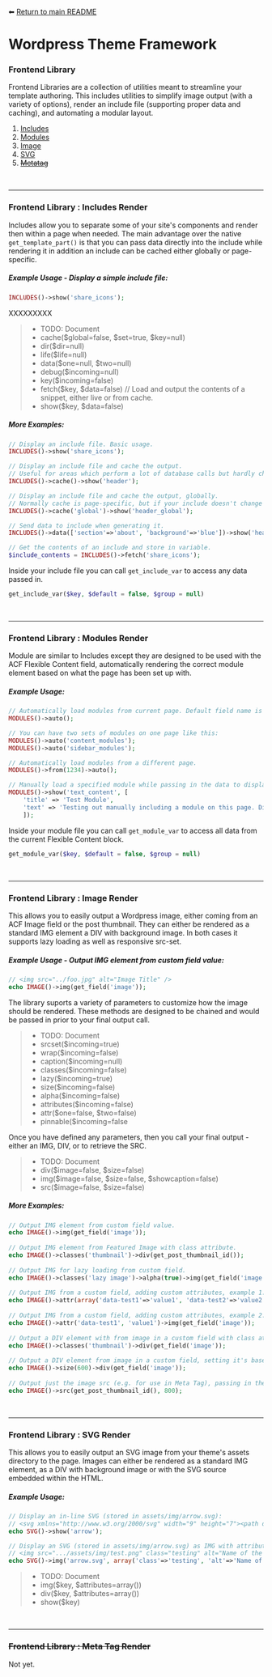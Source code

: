 ⬅ [Return to main README](../README.md)

# Wordpress Theme Framework

### Frontend Library

Frontend Libraries are a collection of utilities meant to streamline your template authoring. This includes utilities to simplify image output (with a variety of options), render an include file (supporting proper data and caching), and automating a modular layout.

1. [Includes](#frontend-library--includes-render)
1. [Modules](#frontend-library--modules-render)
1. [Image](#frontend-library---image-render)
1. [SVG](#frontend-library--svg-render)
1. ~~[Metatag](#frontend-library--meta-tag-render)~~

<br/>

------

### Frontend Library : Includes Render

Includes allow you to separate some of your site's components and render then within a page when needed. The main advantage over the native `get_template_part()` is that you can pass data directly into the include while rendering it in addition an include can be cached either globally or page-specific. 

##### Example Usage - Display a simple include file:
```php
INCLUDES()->show('share_icons');
```
XXXXXXXXX

> - TODO: Document
> - cache($global=false, $set=true, $key=null)
> - dir($dir=null)
> - life($life=null)
> - data($one=null, $two=null)
> - debug($incoming=null)
> - key($incoming=false)
> - fetch($key, $data=false)     // Load and output the contents of a snippet, either live or from cache.
> - show($key, $data=false)

##### More Examples: 
```php
// Display an include file. Basic usage.
INCLUDES()->show('share_icons');

// Display an include file and cache the output.
// Useful for areas which perform a lot of database calls but hardly change (e.g. your site's header).
INCLUDES()->cache()->show('header');

// Display an include file and cache the output, globally.
// Normally cache is page-specific, but if your include doesn't change between pages you can set it to be site-wide.
INCLUDES()->cache('global')->show('header_global');

// Send data to include when generating it.
INCLUDES()->data(['section'=>'about', 'background'=>'blue'])->show('header');

// Get the contents of an include and store in variable.
$include_contents = INCLUDES()->fetch('share_icons');
```

Inside your include file you can call `get_include_var` to access any data passed in.

```php
get_include_var($key, $default = false, $group = null)
```

<br/>

------

### Frontend Library : Modules Render

Module are similar to Includes except they are designed to be used with the ACF Flexible Content field, automatically rendering the correct module element based on what the page has been set up with.

##### Example Usage:
```php
// Automatically load modules from current page. Default field name is 'modules'.
MODULES()->auto();

// You can have two sets of modules on one page like this:
MODULES()->auto('content_modules');
MODULES()->auto('sidebar_modules');

// Automatically load modules from a different page.
MODULES()->from(1234)->auto();

// Manually load a specified module while passing in the data to display.
MODULES()->show('text_content', [
    'title' => 'Test Module',
    'text' => 'Testing out manually including a module on this page. Did it work?',
    ]);
```

Inside your module file you can call `get_module_var` to access all data from the current Flexible Content block.

```php
get_module_var($key, $default = false, $group = null)
```

<br/>

---

### Frontend Library :  Image Render

This allows you to easily output a Wordpress image, either coming from an ACF Image field or the post thumbnail. They can either be rendered as a standard IMG element a DIV with background image. In both cases it supports lazy loading as well as responsive src-set.

##### Example Usage - Output IMG element from custom field value:

```php
// <img src="../foo.jpg" alt="Image Title" />
echo IMAGE()->img(get_field('image'));

```

The library suports a variety of parameters to customize how the image should be rendered. These methods are designed to be chained and would be passed in prior to your final output call.

> - TODO: Document
> - srcset($incoming=true)
> - wrap($incoming=false)
> - caption($incoming=null)
> - classes($incoming=false)
> - lazy($incoming=true)
> - size($incoming=false)
> - alpha($incoming=false)
> - attributes($incoming=false) 
> - attr($one=false, $two=false)
> - pinnable($incoming=false

Once you have defined any parameters, then you call your final output - either an IMG, DIV, or to retrieve the SRC.

> - TODO: Document
> - div($image=false, $size=false)
> - img($image=false, $size=false, $showcaption=false)
> - src($image=false, $size=false)

##### More Examples:

```php
// Output IMG element from custom field value.
echo IMAGE()->img(get_field('image'));
    
// Output IMG element from Featured Image with class attribute.
echo IMAGE()->classes('thumbnail')->div(get_post_thumbnail_id()); 
    
// Output IMG for lazy loading from custom field. 
echo IMAGE()->classes('lazy image')->alpha(true)->img(get_field('image'));
    
// Output IMG from a custom field, adding custom attributes, example 1.
echo IMAGE()->attr(array('data-test1'=>'value1', 'data-test2'=>'value2'))->img(get_field('image'));
    
// Output IMG from a custom field, adding custom attributes, example 2.
echo IMAGE()->attr('data-test1', 'value1')->img(get_field('image'));
    
// Output a DIV element with from image in a custom field with class attribute.
echo IMAGE()->classes('thumbnail')->div(get_field('image'));
    
// Output a DIV element from image in a custom field, setting it's base size to something smaller.
echo IMAGE()->size(600)->div(get_field('image'));
    
// Output just the image src (e.g. for use in Meta Tag), passing in the size we want.
echo IMAGE()->src(get_post_thumbnail_id(), 800); 
```

<br/>

------

### Frontend Library : SVG Render

This allows you to easily output an SVG image from your theme's assets directory to the page. Images can either be rendered as a standard IMG element, as a DIV with background image or with the SVG source embedded within the HTML.

##### Example Usage:

```php
// Display an in-line SVG (stored in assets/img/arrow.svg):
// <svg xmlns="http://www.w3.org/2000/svg" width="9" height="7"><path d="M3.235 6.747c-.172 0-.336-.055-.474-.158L.31 4.72A.79.79 0 0 1 .16 3.615c.26-.336.776-.4 1.107-.148L3.15 4.903 5.018 2.86 7.422.246C7.53.128 7.69.04 7.867.01L7.992 0c.297 0 .565.164.702.43.153.3.098.667-.14.908l-4.75 5.167a.79.79 0 0 1-.57.243" fill="#4B4A4B" fill-rule="evenodd"/></svg>
echo SVG()->show('arrow');

// Display an SVG (stored in assets/img/arrow.svg) as IMG with attributes:
// <img src=".../assets/img/test.png" class="testing" alt="Name of the image" />
echo SVG()->img('arrow.svg', array('class'=>'testing', 'alt'=>'Name of the image'))
```

> - TODO: Document
> - img($key, $attributes=array()) 
> - div($key, $attributes=array())
> - show($key)

<br/>

------

### ~~Frontend Library : Meta Tag Render~~

Not yet.